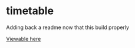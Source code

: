 # timetable

Adding back a readme now that this build properly

[Viewable here](https://bcgwebdesign.github.io/timetable/)
